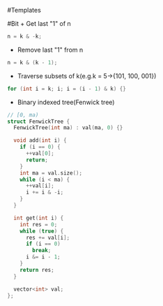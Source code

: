 \#Templates

\#Bit + Get last "1" of n

```cpp
n = k & -k;
```

*   Remove last "1" from n

```cpp
n = k & (k - 1);
```

*   Traverse subsets of k(e.g.k = 5->{101, 100, 001})

```cpp
for (int i = k; i; i = (i - 1) & k) {}
```

*   Binary indexed tree(Fenwick tree)

```cpp
// [0, ma)
struct FenwickTree {
  FenwickTree(int ma) : val(ma, 0) {}

  void add(int i) {
    if (i == 0) {
      ++val[0];
      return;
    }
    int ma = val.size();
    while (i < ma) {
      ++val[i];
      i += i & -i;
    }
  }

  int get(int i) {
    int res = 0;
    while (true) {
      res += val[i];
      if (i == 0)
        break;
      i &= i - 1;
    }
    return res;
  }

  vector<int> val;
};
```
